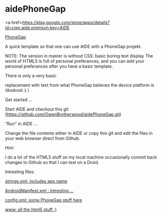 aidePhoneGap
============

<a href=https://play.google.com/store/apps/details?id=com.aide.premium.key>AIDE</a>

<a href=http://phonegap.com>PhoneGap</a>

A quick template so that one can use AIDE with a PhoneGap projekt.

NOTE:
The version in master is without CSS: basic boring text display
The world of HTML5 is full of personal preferances, and you can add your personal preferances after you have a basic template.

There is only a very basic <div> replacement with text from what PhoneGap believes the device platform is (Android :) )

Get started ...

Start AIDE and checkout this git (https://github.com/OwenBrotherwood/aidePhoneGap.git)

"Run" in AIDE ...

Change the file contents either in AIDE or copy this git and edit the files in your web browser direct from Github.

Hint:

I do a lot of the HTML5 stuff on my local machine occasionally commit back changes to Github so that I can test on a Droid.


Intresting files:

<a href=aidePhoneGap/res/values/strings.xml>strings.xml: includes app name</a>

<a href=aidePhoneGap/AndroidManifest.xml>AndroidManifest.xml : intresting ...</a>

<a href=aidePhoneGap/res/xml/config.xml>config.xml: some PhoneGap stuff here</a>

<a href=aidePhoneGap/assets/www>www: all the html5 stuff :)</a>
